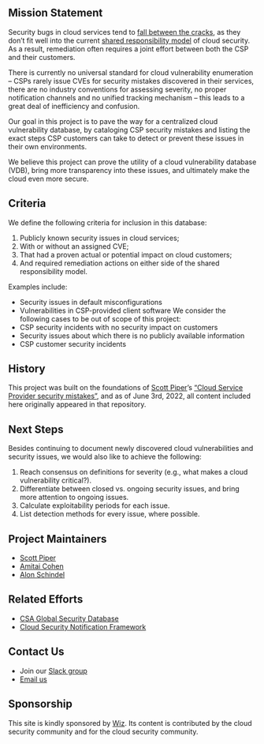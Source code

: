 ## Mission Statement

Security bugs in cloud services tend to [fall between the cracks](https://www.wiz.io/blog/security-industry-call-to-action-we-need-a-cloud-vulnerability-database/), as they don’t fit well into the current [shared responsibility model](https://cloudsecurityalliance.org/blog/2020/08/26/shared-responsibility-model-explained/) of cloud security. As a result, remediation often requires a joint effort between both the CSP and their customers.

There is currently no universal standard for cloud vulnerability enumeration – CSPs rarely issue CVEs for security mistakes discovered in their services, there are no industry conventions for assessing severity, no proper notification channels and no unified tracking mechanism – this leads to a great deal of inefficiency and confusion.

Our goal in this project is to pave the way for a centralized cloud vulnerability database, by cataloging CSP security mistakes and listing the exact steps CSP customers can take to detect or prevent these issues in their own environments.

We believe this project can prove the utility of a cloud vulnerability database (VDB), bring more transparency into these issues, and ultimately make the cloud even more secure.

## Criteria
We define the following criteria for inclusion in this database:
1.	Publicly known security issues in cloud services;
2.	With or without an assigned CVE;
3.	That had a proven actual or potential impact on cloud customers;
4.	And required remediation actions on either side of the shared responsibility model.

Examples include:
-	Security issues in default misconfigurations
-	Vulnerabilities in CSP-provided client software
We consider the following cases to be out of scope of this project:
-	CSP security incidents with no security impact on customers
-	Security issues about which there is no publicly available information
-	CSP customer security incidents

## History
This project was built on the foundations of [Scott Piper](https://twitter.com/0xdabbad00)’s [“Cloud Service Provider security mistakes”](https://github.com/SummitRoute/csp_security_mistakes), and as of June 3rd, 2022, all content included here originally appeared in that repository.

## Next Steps
Besides continuing to document newly discovered cloud vulnerabilities and security issues, we would also like to achieve the following:
1. Reach consensus on definitions for severity (e.g., what makes a cloud vulnerability critical?).
2. Differentiate between closed vs. ongoing security issues, and bring more attention to ongoing issues.
3. Calculate exploitability periods for each issue.
4. List detection methods for every issue, where possible.

## Project Maintainers
* [Scott Piper](https://twitter.com/0xdabbad00)
* [Amitai Cohen](https://twitter.com/amitaico)
* [Alon Schindel](https://twitter.com/41thexplorer)
 
## Related Efforts
-	[CSA Global Security Database](https://globalsecuritydatabase.org/)
-	[Cloud Security Notification Framework](https://onug.net/blog/multi-cloud-security-gets-a-decorator/)

## Contact Us
* Join our [Slack group](https://join.slack.com/t/cloud-cve-db/shared_invite/zt-1a0av8bb6-gbR5NE97f0MDP3TCf7kgKQ)
* [Email us](mailto:cloudvulndb@gmail.com)

## Sponsorship 
This site is kindly sponsored by [Wiz](https://wiz.io). Its content is contributed by the cloud security community and for the cloud security community.
